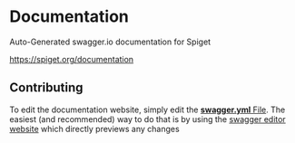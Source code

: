 # Documentation
Auto-Generated swagger.io documentation for Spiget

https://spiget.org/documentation

## Contributing
To edit the documentation website, simply edit the [**swagger.yml** File](https://github.com/SpiGetOrg/Documentation/blob/master/swagger.yml).
The easiest (and recommended) way to do that is by using the [swagger editor website](http://editor.swagger.io/#/) which directly previews any changes
